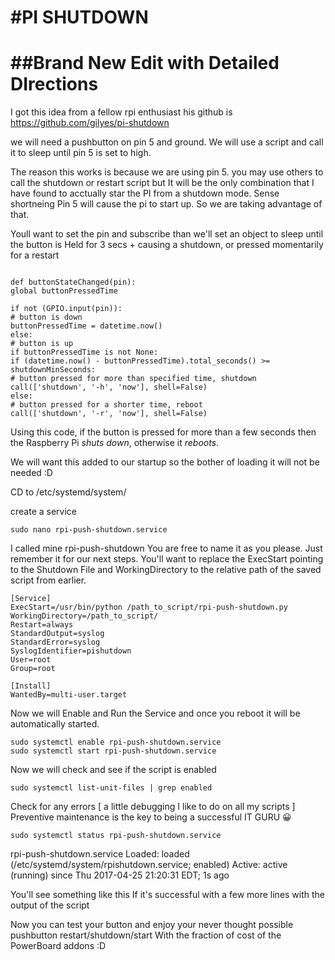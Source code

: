 #PI SHUTDOWN
=======
##Brand New Edit with Detailed DIrections
==
I got this idea from a fellow rpi enthusiast his github is https://github.com/gilyes/pi-shutdown


we will need a pushbutton on pin 5 and ground. We will use a script and call it to sleep until pin 5 is set to high.

The reason this works is because we are using pin 5. you may use others to call the shutdown or restart script but It will be the only combination that I have found to acctually star the PI from a shutdown mode. Sense shortneing Pin 5  will cause the pi to start up. So we are taking advantage of that. 

Youll want to set the pin and subscribe than we'll set an object to sleep until the button is Held for 3 secs + causing a shutdown, or pressed momentarily for a restart 

```

def buttonStateChanged(pin):
global buttonPressedTime

if not (GPIO.input(pin)):
# button is down
buttonPressedTime = datetime.now()
else:
# button is up
if buttonPressedTime is not None:
if (datetime.now() - buttonPressedTime).total_seconds() >= shutdownMinSeconds:
# button pressed for more than specified time, shutdown
call(['shutdown', '-h', 'now'], shell=False)
else:
# button pressed for a shorter time, reboot
call(['shutdown', '-r', 'now'], shell=False)
```
Using this code, if the button is pressed for more than a few seconds then the Raspberry Pi *shuts down*, otherwise it *reboots*.


We will want this added to our startup so the bother of loading it will not be needed :D 

CD to /etc/systemd/system/ 

create a service 

```
sudo nano rpi-push-shutdown.service
```

I called mine rpi-push-shutdown You are free to name it as you please. Just remember it for our next steps.
You'll want to replace the ExecStart pointing to the Shutdown File and WorkingDirectory to the relative path of the saved script from earlier.

```
[Service]
ExecStart=/usr/bin/python /path_to_script/rpi-push-shutdown.py
WorkingDirectory=/path_to_script/
Restart=always
StandardOutput=syslog
StandardError=syslog
SyslogIdentifier=pishutdown
User=root
Group=root

[Install]
WantedBy=multi-user.target
```
Now we will Enable and Run the Service and once you reboot it will be automatically started. 

```
sudo systemctl enable rpi-push-shutdown.service
sudo systemctl start rpi-push-shutdown.service
```
Now we will check and see if the script is enabled 

```
sudo systemctl list-unit-files | grep enabled
```
Check for any errors [ a little debugging I like to do on all my scripts ] Preventive maintenance is the key to being a successful IT GURU 😀 

```
sudo systemctl status rpi-push-shutdown.service
```
 rpi-push-shutdown.service
   Loaded: loaded (/etc/systemd/system/rpishutdown.service; enabled)
   Active: active (running) since Thu 2017-04-25 21:20:31 EDT; 1s ago

You'll see something like this If it's successful with a few more lines with the output of the script   

Now you can test your button and enjoy your never thought possible pushbutton restart/shutdown/start With the fraction of cost of the PowerBoard addons :D



